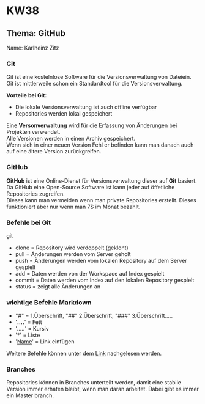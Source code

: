 
# KW38  
## Thema: GitHub  

Name: Karlheinz Zitz  


### Git
Git ist eine kostelnlose Software für die Versionsverwaltung von Dateiein.  
Git ist mittlerweile schon ein Standardtool für die Versionsverwaltung.

**Vorteile bei Git:**  
* Die lokale Versionsverwaltung ist auch offline verfügbar  
* Repositories werden lokal gespeichert  

Eine **Versonverwaltung** wird für die Erfassung von Änderungen bei Projekten verwendet.  
Alle Versionen werden in einen Archiv gespeichert.  
Wenn  sich in einer neuen Version Fehl er befinden kann man danach auch auf eine ältere Version zurückgreifen.  

### GitHub  
**GitHub** ist eine Online-Dienst für Versionsverwaltung dieser auf **Git** basiert.  
Da GitHub eine Open-Source Software ist kann jeder auf öffetliche Repositories zugreifen.  
Dieses kann man vermeiden wenn man private Repositories erstellt. Dieses funktioniert aber nur wenn man 7$ im Monat bezahlt.    

### Befehle bei Git  
git  
* clone  = Repository wird verdoppelt (geklont)  
* pull   = Änderungen werden vom Server geholt  
* push   = Änderungen werden vom lokalen Repository auf dem Server gespielt  
* add    = Daten werden von der Workspace auf Index gespielt  
* commit = Daten werden vom Index auf den lokalen Repository gespielt
* status = zeigt alle Änderungen an 

### wichtige Befehle Markdown  
* "#" = 1.Überschrift, "##" 2.Überschrift, "###" 3.Überschrift.....  
* '**....**'     = Fett  
* '_....._'      = Kursiv  
* '*'            = Liste  
* '[Name](Link)' = Link einfügen    

Weitere Befehle können unter dem [Link](https://github.com/adam-p/markdown-here/wiki/Markdown-Cheatsheet) nachgelesen werden.  

### Branches  
Repositories können in Branches unterteilt werden, damit eine stabile Version immer erhaten bleibt, wenn man daran arbeitet. Dabei gibt es immer ein Master branch.
